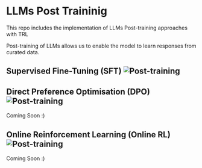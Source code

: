 # LLMs Post Traininig
This repo includes the implementation of LLMs Post-training approaches with TRL

Post-training of LLMs allows us to enable the model to learn responses from curated data.

## Supervised Fine-Tuning (SFT) ![Post-training](https://img.shields.io/badge/post-training-green)

## Direct Preference Optimisation (DPO) ![Post-training](https://img.shields.io/badge/post-training-green)
Coming Soon :)

## Online Reinforcement Learning (Online RL) ![Post-training](https://img.shields.io/badge/post-training-green)
Coming Soon :)
